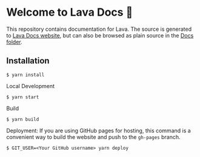 # Welcome to Lava Docs 📕
This repository contains documentation for Lava.
The source is generated to [Lava Docs website](https://docs.lavanet.xyz/), but can also be browsed as plain source in the [Docs folder](/docs/).

## Installation
```
$ yarn install
```
Local Development
```
$ yarn start
```
Build
```
$ yarn build
```
Deployment:
If you are using GitHub pages for hosting, this command is a convenient way to build the website and push to the `gh-pages` branch.

```
$ GIT_USER=<Your GitHub username> yarn deploy
```

